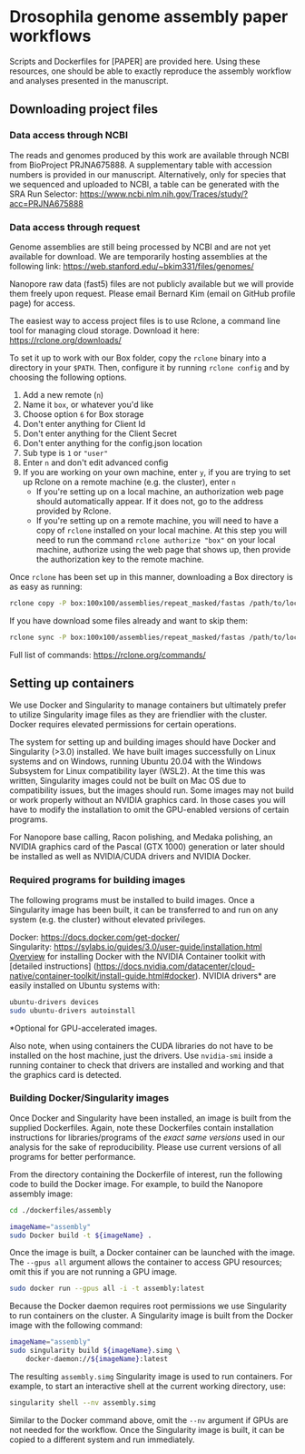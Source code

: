 # Drosophila genome assembly paper workflows
Scripts and Dockerfiles for [PAPER] are provided here. Using these resources, one should be able to exactly reproduce the assembly workflow and analyses presented in the manuscript.

## Downloading project files

### Data access through NCBI
The reads and genomes produced by this work are available through NCBI from BioProject PRJNA675888. A supplementary table with accession numbers is provided in our manuscript. Alternatively, only for species that we sequenced and uploaded to NCBI, a table can be generated with the SRA Run Selector:
https://www.ncbi.nlm.nih.gov/Traces/study/?acc=PRJNA675888

### Data access through request
Genome assemblies are still being processed by NCBI and are not yet available for download. We are temporarily hosting assemblies at the following link:
https://web.stanford.edu/~bkim331/files/genomes/

Nanopore raw data (fast5) files are not publicly available but we will provide them freely upon request. Please email Bernard Kim (email on GitHub profile page) for access.

The easiest way to access project files is to use Rclone, a command line tool for managing cloud storage. Download it here:
https://rclone.org/downloads/

To set it up to work with our Box folder, copy the ```rclone``` binary into a 
directory in your ```$PATH```. Then, configure it by running ```rclone config```
and by choosing the following options. 
1. Add a new remote (```n```) 
1. Name it ```box```, or whatever you'd like
1. Choose option ```6``` for Box storage
1. Don't enter anything for Client Id
1. Don't enter anything for the Client Secret
1. Don't enter anything for the config.json location
1. Sub type is ```1``` or ```"user"```
1. Enter ```n``` and don't edit advanced config
1. If you are working on your own machine, enter ```y```, if you are trying to 
set up Rclone on a remote machine (e.g. the cluster), enter ```n``` 
   - If you're setting up on a local machine, an authorization web page should
     automatically appear. If it does not, go to the address provided by Rclone.
   - If you're setting up on a remote machine, you will need to have a copy of
     ```rclone``` installed on your local machine. At this step you will need to
     run the command ```rclone authorize "box"``` on your local machine, 
     authorize using the web page that shows up, then provide the authorization
     key to the remote machine.

Once ```rclone``` has been set up in this manner, downloading a Box directory is
as easy as running:

```bash
rclone copy -P box:100x100/assemblies/repeat_masked/fastas /path/to/local/dir
```

If you have download some files already and want to skip them:
```bash
rclone sync -P box:100x100/assemblies/repeat_masked/fastas /path/to/local/dir
```

Full list of commands: https://rclone.org/commands/

## Setting up containers
We use Docker and Singularity to manage containers but ultimately prefer to utilize Singularity image files as they are friendlier with the cluster. Docker requires elevated permissions for certain operations.

The system for setting up and building images should have Docker and Singularity (>3.0) installed. We have built images successfully on Linux systems and on Windows, running Ubuntu 20.04 with the Windows Subsystem for Linux compatibility layer (WSL2). At the time this was written, Singularity images could not be built on Mac OS due to compatibility issues, but the images should run. Some images may not build or work properly without an NVIDIA graphics card. In those cases you will have to modify the installation to omit the GPU-enabled versions of certain programs. 

For Nanopore base calling, Racon polishing, and Medaka polishing, an NVIDIA
graphics card of the Pascal (GTX 1000) generation or later should be installed
as well as NVIDIA/CUDA drivers and NVIDIA Docker. 

### Required programs for building images

The following programs must be installed to build images. Once
a Singularity image has been built, it can be transferred to and run
on any system (e.g. the cluster) without elevated privileges.

Docker: https://docs.docker.com/get-docker/  
Singularity: https://sylabs.io/guides/3.0/user-guide/installation.html  
[Overview](https://github.com/NVIDIA/nvidia-docker) for installing Docker with
the NVIDIA Container toolkit with [detailed instructions]
(https://docs.nvidia.com/datacenter/cloud-native/container-toolkit/install-guide.html#docker).
NVIDIA drivers* are easily installed on Ubuntu systems with:    
```bash
ubuntu-drivers devices
sudo ubuntu-drivers autoinstall
```
*Optional for GPU-accelerated images.

Also note, when using containers the CUDA libraries do not have to be installed on the host machine, just the drivers. Use `nvidia-smi` inside a running container to check that drivers are installed and working and that the graphics card is detected.

### Building Docker/Singularity images

Once Docker and Singularity have been installed, an image is built from the supplied Dockerfiles. Again, note these Dockerfiles contain installation instructions for libraries/programs of the *exact same versions* used in our analysis for the sake of reproducibility. Please use current versions of all programs for better performance. 

From the directory containing the Dockerfile of interest, run the following code to build the Docker image. For example, to build the Nanopore assembly image:  
```bash
cd ./dockerfiles/assembly

imageName="assembly"
sudo Docker build -t ${imageName} .
```  
Once the image is built, a Docker container can be launched with the image. The 
```--gpus all``` argument allows the container to access GPU resources; omit
this if you are not running a GPU image.
```bash
sudo docker run --gpus all -i -t assembly:latest
```
Because the Docker daemon requires root permissions we use Singularity 
to run containers on the cluster. A Singularity image is built from
the Docker image with the following command:
```bash
imageName="assembly"
sudo singularity build ${imageName}.simg \
    docker-daemon://${imageName}:latest
```  
The resulting `assembly.simg` Singularity image is used to run
containers. For example, to start an interactive shell at the current
working directory, use:
```bash
singularity shell --nv assembly.simg
```
Similar to the Docker command above, omit the ```--nv``` argument if GPUs are
not needed for the workflow. Once the Singularity image is built, it can be
copied to a different system and run immediately.